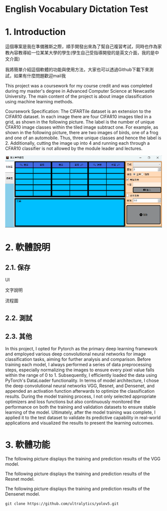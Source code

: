 # English Vocabulary Dictation Test

# 1. Introduction

這個專案是我在準備雅斯之際，順手開發出來為了幫自己複習考試，同時也作為家教內容教導給一位某某大學的學生(學生自己受指導開發的是英文介面，我的是中文介面)

我將簡單介紹這個軟體的功能與使用方法，大家也可以透過Github下載下來測試，如果有什麼問題歡迎mail我

This project was a coursework for my course credit and was completed during my master's degree in Advanced Computer Science at Newcastle University. The main content of the project is about image classification using machine learning methods. 

Coursework Specification: The CIFARTile dataset is an extension to the CIFAR10 dataset. In each image there are four CIFAR10 images tiled in a grid, as shown in the following picture. The label is the number of unique CFAR10 image classes within the tiled image subtract one. For example, as shown in the following picture, there are two images of birds, one of a frog and one of an automobile. Thus, three unique classes and hence the label is 2. Additionally, cutting the image up into 4 and running each through a CFAR10 classifier is not allowed by the module leader and lectures.

![Image Error](./Other/Image/image_01.png)

# 2. 軟體說明

## 2.1. 保存

UI

文字說明

流程圖

## 2.2. 測試

## 2.3. 其他

In this project, I opted for Pytorch as the primary deep learning framework and employed various deep convolutional neural networks for image classification tasks, aiming for further analysis and comparison. Before training each model, I always performed a series of data preprocessing steps, especially normalizing the images to ensure every pixel value falls within the range of 0 to 1. Subsequently, I efficiently loaded the data using PyTorch's DataLoader functionality. In terms of model architecture, I chose the deep convolutional neural networks VGG, Resnet, and Densenet, and appended an activation function afterwards to optimize the classification results. During the model training process, I not only selected appropriate optimizers and loss functions but also continuously monitored the performance on both the training and validation datasets to ensure stable learning of the model. Ultimately, after the model training was complete, I applied it to the test dataset to validate its predictive capability in real-world applications and visualized the results to present the learning outcomes.

# 3. 軟體功能

The following picture displays the training and prediction results of the VGG model.



The following picture displays the training and prediction results of the Resnet model.



The following picture displays the training and prediction results of the Densenet model.



```
git clone https://github.com/ultralytics/yolov5.git
```
